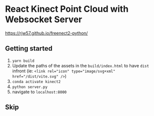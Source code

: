 # React Kinect Point Cloud with Websocket Server

https://rjw57.github.io/freenect2-python/

## Getting started

1. `yarn build`
2. Update the paths of the assets in the `build/index.html` to have `dist` infront (ie: `<link rel="icon" type="image/svg+xml" href="/dist/vite.svg" />`)
3. `conda activate kinect2`
4. `python server.py`
5. navigate to `localhost:8000`

## Skip
